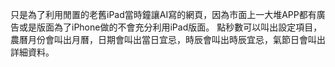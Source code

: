 只是為了利用閒置的老舊iPad當時鐘讓AI寫的網頁，因為市面上一大堆APP都有廣告或是版面為了iPhone做的不會充分利用iPad版面。
點秒數可以叫出設定項目，農曆月份會叫出月曆，日期會叫出當日宜忌，時辰會叫出時辰宜忌，氣節日會叫出詳細資料。
